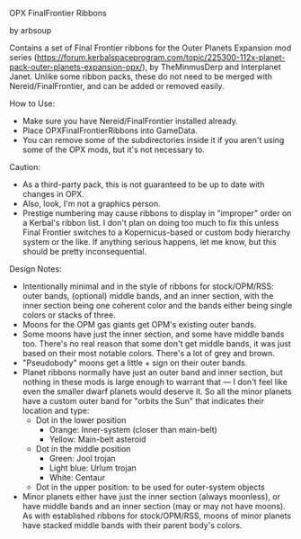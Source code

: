 OPX FinalFrontier Ribbons

by arbsoup

Contains a set of Final Frontier ribbons for the Outer Planets Expansion mod series (https://forum.kerbalspaceprogram.com/topic/225300-112x-planet-pack-outer-planets-expansion-opx/), by TheMinmusDerp and Interplanet Janet. Unlike some ribbon packs, these do not need to be merged with Nereid/FinalFrontier, and can be added or removed easily.

How to Use:
- Make sure you have Nereid/FinalFrontier installed already.
- Place OPXFinalFrontierRibbons into GameData.
- You can remove some of the subdirectories inside it if you aren't using some of the OPX mods, but it's not necessary to.

Caution:
- As a third-party pack, this is not guaranteed to be up to date with changes in OPX.
- Also, look, I'm not a graphics person.
- Prestige numbering may cause ribbons to display in "improper" order on a Kerbal's ribbon list. I don't plan on doing too much to fix this unless Final Frontier switches to a Kopernicus-based or custom body hierarchy system or the like. If anything serious happens, let me know, but this should be pretty inconsequential.

Design Notes:
- Intentionally minimal and in the style of ribbons for stock/OPM/RSS: outer bands, (optional) middle bands, and an inner section, with the inner section being one coherent color and the bands either being single colors or stacks of three.
- Moons for the OPM gas giants get OPM's existing outer bands.
- Some moons have just the inner section, and some have middle bands too. There's no real reason that some don't get middle bands, it was just based on their most notable colors. There's a lot of grey and brown.
- "Pseudobody" moons get a little + sign on their outer bands.
- Planet ribbons normally have just an outer band and inner section, but nothing in these mods is large enough to warrant that — I don't feel like even the smaller dwarf planets would deserve it. So all the minor planets have a custom outer band for "orbits the Sun" that indicates their location and type:
	- Dot in the lower position
		- Orange: Inner-system (closer than main-belt)
		- Yellow: Main-belt asteroid
	- Dot in the middle position
		- Green: Jool trojan
		- Light blue: Urlum trojan
		- White: Centaur
	- Dot in the upper position: to be used for outer-system objects
- Minor planets either have just the inner section (always moonless), or have middle bands and an inner section (may or may not have moons). As with established ribbons for stock/OPM/RSS, moons of minor planets have stacked middle bands with their parent body's colors.
